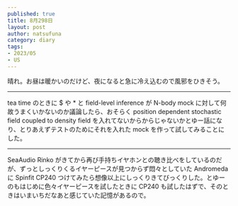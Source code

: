 ```yaml
--- 
published: true
title: 8月298日
layout: post
author: natsufuna
category: diary
tags: 
- 2023/05
- US
---
```


晴れ。お昼は暖かいのだけど、夜になると急に冷え込むので風邪をひきそう。

---

tea time のときに $ や * と field-level inference が N-body mock に対して何故うまくいかないのか議論したら、おそらく position dependent stochastic field coupled to density field を入れてないからからじゃないかとゆー話になり、とりあえずテストのためにそれを入れた mock を作って試してみることにした。

---

SeaAudio Rinko がきてから再び手持ちイヤホンとの聴き比べをしているのだが、ずっとしっくりくるイヤーピースが見つからず悶々としていた Andromeda に Spinfit CP240 つけてみたら想像以上にしっくりきてびっくりした。とゆーのもはじめに色々イヤーピースを試したときに CP240 も試したはずで、そのときはいまいちだなあと感じていた記憶があるので。